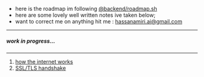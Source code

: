 - here is the roadmap im following [@backend/roadmap.sh](https://roadmap.sh/backend)
- here are some lovely well written notes ive taken below;
- want to correct me on anything hit me : hassanamiri.ai@gmail.com

---

##### work in progress...

---

1.  [how the internet works](/note/internet.md)
2.  [SSL/TLS handshake](/note/SSL_TLS_Handshake.md)
